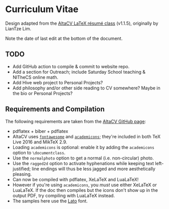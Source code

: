 # Curriculum Vitae

Design adapted from the [AltaCV LaTeX résumé class](https://github.com/liantze/AltaCV) (v1.1.5), originally by LianTze Lim.

Note the date of last edit at the bottom of the document.

## TODO

* Add GitHub action to compile & commit to website repo.
* Add a section for Outreach; include Saturday School teaching & NITheCS online math.
* Add Hive web project to Personal Projects?
* Add philosophy and/or other side reading to CV somewhere? Maybe in the bio or Personal Projects?

## Requirements and Compilation

The following requirements are taken from the [AltaCV GitHub page](https://github.com/liantze/AltaCV):

* pdflatex + biber + pdflatex
* AltaCV uses [`fontawesome`](http://www.ctan.org/pkg/fontawesome) and [`academicons`](http://www.ctan.org/pkg/academicons); they're included in both TeX Live 2016 and MikTeX 2.9.
* Loading `academicons` is optional: enable it by adding the `academicons` option to `\documentclass`.
* Use the `normalphoto` option to get a normal (i.e. non-circular) photo.
* Use the `ragged2d` option to activate hyphenations while keeping text left-justified; line endings will thus be less jagged and more aesthetically pleasing.
* Can now be compiled with pdflatex, XeLaTeX and LuaLaTeX!
* However if you're using `academicons`, you _must_ use either XeLaTeX or LuaLaTeX. If the doc then compiles but the icons don't show up in the output PDF, try compiling with LuaLaTeX instead.
* The samples here use the [Lato](http://www.latofonts.com/lato-free-fonts/) font.

